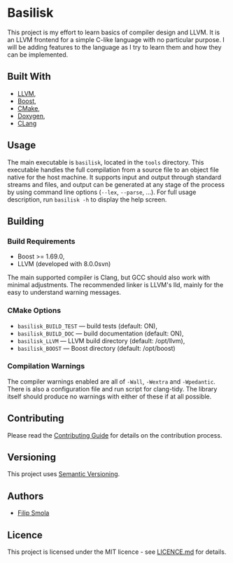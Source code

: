 # Basilisk

This project is my effort to learn basics of compiler design and LLVM.
It is an LLVM frontend for a simple C-like language with no particular purpose.
I will be adding features to the language as I try to learn them and how they can be implemented.

## Built With

- [LLVM](http://llvm.org/),
- [Boost](https://www.boost.org/),
- [CMake](https://cmake.org/),
- [Doxygen](http://www.stack.nl/~dimitri/doxygen/),
- [CLang](https://clang.llvm.org/)

## Usage

The main executable is `basilisk`, located in the `tools` directory.
This executable handles the full compilation from a source file to an object file native for the host machine.
It supports input and output through standard streams and files, and output can be generated at any stage of the process by using command line options (`--lex`, `--parse`, ...).
For full usage description, run `basilisk -h` to display the help screen.

## Building

### Build Requirements

- Boost >= 1.69.0,
- LLVM (developed with 8.0.0svn)

The main supported compiler is Clang, but GCC should also work with minimal adjustments.
The recommended linker is LLVM's lld, mainly for the easy to understand warning messages.

### CMake Options

- `basilisk_BUILD_TEST` &mdash; build tests (default: ON),
- `basilisk_BUILD_DOC` &mdash; build documentation (default: ON),
- `basilisk_LLVM` &mdash; LLVM build directory (default: /opt/llvm),
- `basilisk_BOOST` &mdash; Boost directory (default: /opt/boost)

### Compilation Warnings
The compiler warnings enabled are all of `-Wall`, `-Wextra` and `-Wpedantic`.
There is also a configuration file and run script for clang-tidy.
The library itself should produce no warnings with either of these if at all possible.

## Contributing

Please read the [Contributing Guide](CONTRIBUTING.md) for details on the contribution process.

## Versioning

This project uses [Semantic Versioning](https://semver.org/).

## Authors

- [Filip Smola](https://smola.me)

## Licence

This project is licensed under the MIT licence - see [LICENCE.md](LICENCE.md) for details.
